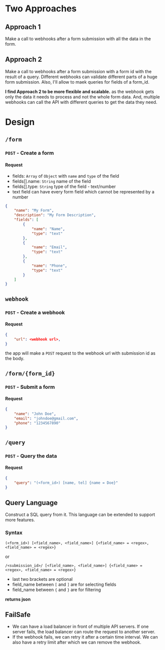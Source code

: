 # Two Approaches

## Approach 1

Make a call to webhooks after a form submission with all the data in the form.

## Approach 2

Make a call to webhooks after a form submission with a form id with the result of a query.
Different webhooks can validate different parts of a huge form submission. Also, I'll allow to maek queries for fields of a form_id.

**I find Approach 2 to be more flexible and scalable.** as the webhook gets only the data it needs to process and not the whole form data. And, multiple webhooks can call the API with different queries to get the data they need.

# Design

## `/form`

### `POST` - Create a form

#### Request

-   fields: `Array` of `Object` with `name` and `type` of the field
-   fields[].name: `String` name of the field
-   fields[].type: `String` type of the field - text/number
-   text field can have every form field which cannot be represented by a number

```json
{
    "name": "My Form",
    "description": "My Form Description",
    "fields": [
        {
            "name": "Name",
            "type": "text"
        },
        {
            "name": "Email",
            "type": "text"
        },
        {
            "name": "Phone",
            "type": "text"
        }
    ]
}
```

## `webhook`

### `POST` - Create a webhook

#### Request

```json
{
    "url": <webhook url>,
}
```

the app will make a `POST` request to the webhook url with submission id as the body.

## `/form/{form_id}`

### `POST` - Submit a form

#### Request

```json
{
    "name": "John Doe",
    "email": "johndoe@gmail.com",
    "phone": "1234567890"
}
```

## `/query`

### `POST` - Query the data

#### Request

```json
{
    "query": "(<form_id>) [name, tel] {name = Doe}"
}
```

## Query Language

Construct a SQL query from it.
This language can be extended to support more features.

### Syntax

```
(<form_id>) [<field_name>, <field_name>] {<field_name> = <regex>, <field_name> = <regex>}
```

or

```
/<submission_id>/ [<field_name>, <field_name>] {<field_name> = <regex>, <field_name> = <regex>}
```

-   last two brackets are optional
-   field_name between `[` and `]` are for selecting fields
-   field_name between `{` and `}` are for filtering

**returns json**

## FailSafe

-   We can have a load balancer in front of multiple API servers. If one server fails, the load balancer can route the request to another server.
-   If the webhook fails, we can retry it after a certain time interval. We can also have a retry limit after which we can remove the webhook.
